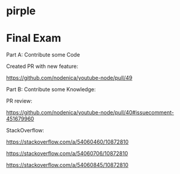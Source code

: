 # pirple

# Final Exam

Part A: Contribute some Code

Created PR with new feature:

https://github.com/nodenica/youtube-node/pull/49


Part B: Contribute some Knowledge:

PR review:

https://github.com/nodenica/youtube-node/pull/40#issuecomment-451679960

StackOverflow:

https://stackoverflow.com/a/54060460/10872810

https://stackoverflow.com/a/54060706/10872810

https://stackoverflow.com/a/54060845/10872810
